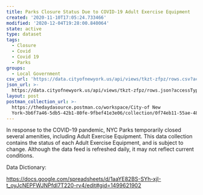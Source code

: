 ```yaml
---
title: Parks Closure Status Due to COVID-19 Adult Exercise Equipment
created: '2020-11-10T17:05:24.733466'
modified: '2020-12-04T19:28:00.840064'
state: active
type: dataset
tags:
  - Closure
  - Covid
  - Covid 19
  - Parks
groups:
  - Local Government
csv_url: 'https://data.cityofnewyork.us/api/views/tkzt-zfpz/rows.csv?accessType=DOWNLOAD'
json_url: >-
  https://data.cityofnewyork.us/api/views/tkzt-zfpz/rows.json?accessType=DOWNLOAD
layout: post
postman_collection_url: >-
  https://thedaydasource.postman.co/workspace/City-of New
  York~3b6f7a46-5db5-42b1-80fe-9fbef41e3e06/collection/0f74eb11-55ae-4837-8428-3f0d36ad7630
---
```

In response to the COVID-19 pandemic, NYC Parks temporarily closed several amenities, including Adult Exercise Equipment. This data collection contains the status of each Adult Exercise Equipment, and is subject to change. Although the data feed is refreshed daily, it may not reflect current conditions.

Data Dictionary:

https://docs.google.com/spreadsheets/d/1aaYE82BS-SYh-xjI-t_oyJcNEPFWJNPfdI7T220-rv4/edit#gid=1499621902
